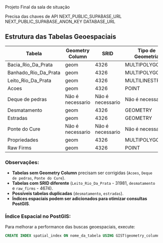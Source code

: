 Projeto Final da sala de situação

Precisa das chaves de API
NEXT_PUBLIC_SUPABASE_URL
NEXT_PUBLIC_SUPABASE_ANON_KEY
DATABASE_URL



## Estrutura das Tabelas Geoespaciais

| Tabela                 | Geometry Column | SRID     | Tipo de Geometria  | Observação |
|------------------------|----------------|---------|-------------------|------------|
| Bacia_Rio_Da_Prata     | geom             | 4326    | MULTIPOLYGON     |            |
| Banhado_Rio_Da_Prata   | geom             | 4326    | MULTIPOLYGON     |            |
| Leito_Rio_Da_Prata     | geom             | 4326    | MULTILINESTRING  |            |
| Acoes                  | geom            | 4326    | POINT             | |
| Deque de pedras        | Não é necessario | Não é necessario | Não é necessario  | 
| Desmatamento           | geom         | 4326    | GEOMETRY         |              |
| Estradas               | geom             | 4326    | GEOMETRY         |            |
| Ponte do Cure          | Não é necessario | Não é necessario | Não é necessario  | |
| Propriedades           | geom             | 4326    | MULTIPOLYGON     |            |
| Raw Firms              | geom         | 4326    | POINT            |            |

### Observações:
- **Tabelas sem Geometry Column** precisam ser corrigidas (`Acoes`, `Deque de pedras`, `Ponte do Cure`).
- **Tabelas com SRID diferente** (`Leito_Rio_Da_Prata` - 31981, `desmatamento` e `raw_firms` - 4674).
- **Possíveis tabelas duplicadas** (`desmatamento`, `estradas`).
- **Índices espaciais podem ser adicionados para otimizar consultas PostGIS**.

### Índice Espacial no PostGIS:
Para melhorar a performance das buscas geoespaciais, execute:
```sql
CREATE INDEX spatial_index ON nome_da_tabela USING GIST(geometry_column);

